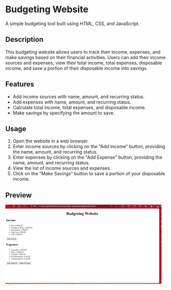 # Budgeting Website

A simple budgeting tool built using HTML, CSS, and JavaScript.

## Description

This budgeting website allows users to track their income, expenses, and make savings based on their financial activities. Users can add their income sources and expenses, view their total income, total expenses, disposable income, and save a portion of their disposable income into savings.

## Features

- Add income sources with name, amount, and recurring status.
- Add expenses with name, amount, and recurring status.
- Calculate total income, total expenses, and disposable income.
- Make savings by specifying the amount to save.

## Usage

1. Open the website in a web browser.
2. Enter income sources by clicking on the "Add Income" button, providing the name, amount, and recurring status.
3. Enter expenses by clicking on the "Add Expense" button, providing the name, amount, and recurring status.
4. View the list of income sources and expenses.
5. Click on the "Make Savings" button to save a portion of your disposable income.

## Preview

![Budgeting Tool Preview](budgettingtool.png)


